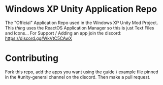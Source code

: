 # Windows XP Unity Application Repo
The "Official" Application Repo used in the Windows XP Unity Mod Project.
This *thing* uses the ReactOS Application Manager so this is just Text Files and Icons...
For Support / Adding an app join the discord: https://discord.gg/WkVtC5CAwX

# Contributing
Fork this repo, add the apps you want using the guide / example file pinned in the #unity-general channel on the discord. Then make a pull request.
